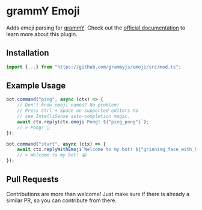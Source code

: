 # grammY Emoji

Adds emoji parsing for [grammY](https://github.com/grammyjs/grammY). Check out the [official documentation](https://grammy.dev/plugins/emoji.html) to learn more about this plugin.

## Installation

```ts
import {...} from "https://github.com/grammyjs/emoji/src/mod.ts";
```

## Example Usage

```ts
bot.command("ping", async (ctx) => {
    // Don't know emoji names? No problem!
    // Press Ctrl + Space on supported editors to
    // see IntelliSense auto-completion magic.
    await ctx.reply(ctx.emoji`Pong! ${"ping_pong"}`);
    // > Pong! 🏓
});

bot.command("start", async (ctx) => {
    await ctx.replyWithEmoji`Welcome to my bot! ${"grinning_face_with_big_eyes"}`;
    // > Welcome to my bot! 😀
});
```

## Pull Requests

Contributions are more than welcome! Just make sure if there is already a similar PR, so you can contribute from there.

